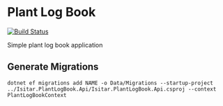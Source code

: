 # Plant Log Book

[![Build Status](https://travis-ci.com/Isitar/Isitar.PlantLogBook.svg?branch=master)](https://travis-ci.com/Isitar/Isitar.PlantLogBook)

Simple plant log book application

## Generate Migrations
    
    dotnet ef migrations add NAME -o Data/Migrations --startup-project ../Isitar.PlantLogBook.Api/Isitar.PlantLogBook.Api.csproj --context PlantLogBookContext